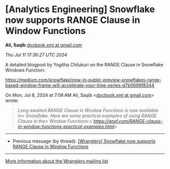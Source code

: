 


[Analytics Engineering] Snowflake now supports RANGE Clause in Window Functions
===============================================================================


**Ali, Saqib**
[docbook.xml at gmail.com](mailto:wranglers%40analyticsengineering.net?Subject=Re%3A%20%5BWranglers%5D%20Snowflake%20now%20supports%20RANGE%20Clause%20in%20Window%0A%20Functions&In-Reply-To=%3CCABDm0O9JtJ9cF6_1P7X%3DCRLy1tp5S4qSLiLkX9qds3fhJPUnyQ%40mail.gmail.com%3E "[Wranglers] Snowflake now supports RANGE Clause in Window Functions")   

*Thu Jul 11 17:36:27 UTC 2024*  

A detailed blogpost by Yogitha Chilukuri on the RANGE Clause in Snowflake
Windows Function:

<https://medium.com/snowflake/now-in-public-preview-snowflakes-range-based-window-frame-will-accelerate-your-time-series-d7b0699f8344>







On Mon, Jul 8, 2024 at 7:06 AM Ali, Saqib <[docbook.xml at gmail.com](https://analyticsengineering.net/mailman/listinfo/wranglers)> wrote:

> *Long awaited RANGE Clause in Window Functions is now available in*> *Snowflake. Here are some practical examples of using RANGE Clause in the*> *Window Functions:*> *<https://qosf.com/RANGE-clause-in-window-functions-practical-examples.html>*>  
  




---


* Previous message (by thread): [[Wranglers] Snowflake now supports RANGE Clause in Window Functions](000085.html)




---


[More information about the Wranglers
mailing list](https://analyticsengineering.net/mailman/listinfo/wranglers)  




